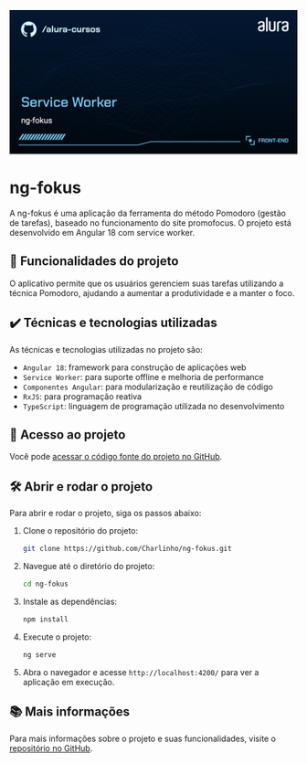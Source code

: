 ![ng-fokus](thumbnail.png)

# ng-fokus

A ng-fokus é uma aplicação da ferramenta do método Pomodoro (gestão de tarefas), baseado no funcionamento do site promofocus. O projeto está desenvolvido em Angular 18 com service worker.

## 🔨 Funcionalidades do projeto

O aplicativo permite que os usuários gerenciem suas tarefas utilizando a técnica Pomodoro, ajudando a aumentar a produtividade e a manter o foco.

## ✔️ Técnicas e tecnologias utilizadas

As técnicas e tecnologias utilizadas no projeto são:

- `Angular 18`: framework para construção de aplicações web
- `Service Worker`: para suporte offline e melhoria de performance  
- `Componentes Angular`: para modularização e reutilização de código
- `RxJS`: para programação reativa
- `TypeScript`: linguagem de programação utilizada no desenvolvimento

## 📁 Acesso ao projeto

Você pode [acessar o código fonte do projeto no GitHub](https://github.com/Charlinho/ng-fokus).

## 🛠️ Abrir e rodar o projeto

Para abrir e rodar o projeto, siga os passos abaixo:

1. Clone o repositório do projeto:
   ```bash
   git clone https://github.com/Charlinho/ng-fokus.git
   ```
2. Navegue até o diretório do projeto:
   ```bash
   cd ng-fokus
   ```
3. Instale as dependências:
   ```bash
   npm install
   ```
4. Execute o projeto:
   ```bash
   ng serve
   ```
5. Abra o navegador e acesse `http://localhost:4200/` para ver a aplicação em execução.

## 📚 Mais informações

Para mais informações sobre o projeto e suas funcionalidades, visite o [repositório no GitHub](https://github.com/Charlinho/ng-fokus).
